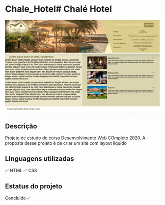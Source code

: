# Chale_Hotel# Chalé Hotel 
![](/imagens/chale-pronto.png)
## Descrição 
Projeto de estudo do curso Desenvolvimento Web COmpleto 2020. A proposta desse projeto é de criar um site com layout liquido
## LInguagens utilizadas
:white_check_mark: HTML
:white_check_mark: CSS
## Estatus do projeto 
Concluido :white_check_mark: 

